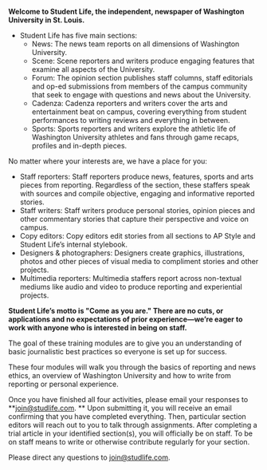 
**Welcome to Student Life, the independent, newspaper of Washington University in St. Louis.** 


* Student Life has five main sections: 
  * News: The news team reports on all dimensions of Washington University.
  * Scene: Scene reporters and writers produce engaging features that examine all aspects of the University. 
  * Forum: The opinion section publishes staff columns, staff editorials and op-ed submissions from members of the campus community that seek to engage with questions and news about the University. 
  * Cadenza: Cadenza reporters and writers cover the arts and entertainment beat on campus, covering everything from student performances to writing reviews and everything in between.
  * Sports: Sports reporters and writers explore the athletic life of Washington University athletes and fans through game recaps, profiles and in-depth pieces. 

No matter where your interests are, we have a place for you: 

* Staff reporters: Staff reporters produce news, features, sports and arts pieces from reporting. Regardless of the section, these staffers speak with sources and compile objective, engaging and informative reported stories. 
* Staff writers: Staff writers produce personal stories, opinion pieces and other commentary stories that capture their perspective and voice on campus. 
* Copy editors: Copy editors edit stories from all sections to AP Style and Student Life&rsquo;s internal stylebook.
* Designers & photographers: Designers create graphics, illustrations, photos and other pieces of visual media to compliment stories and other projects. 
* Multimedia reporters: Multimedia staffers report across non-textual mediums like audio and video to produce reporting and experiential projects. 

**Student Life&rsquo;s motto is &quot;Come as you are.&quot; There are no cuts, or applications and no expectations of prior experience&mdash;we&rsquo;re eager to work with anyone who is interested in being on staff.** 

The goal of these training modules are to give you an understanding of basic journalistic best practices so everyone is set up for success. 

These four modules will walk you through the basics of reporting and news ethics, an overview of Washington University and how to write from reporting or personal experience. 

Once you have finished all four activities, please email your responses to **join@studlife.com. ** Upon submitting it, you will receive an email confirming that you have completed everything. Then, particular section editors will reach out to you to talk through assignments. After completing a trial article in your identified section(s), you will officially be on staff. To be on staff means to write or otherwise contribute regularly for your section. 

Please direct any questions to join@studlife.com. 




 

